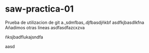 # saw-practica-01
Prueba de utilizacion de git
a.,sdmfbas,.djfbasdjñkbf
asdfkjbasdlkfna
Añadimos
otras
lineas
asdfasdfazcxzva

ñksjbadflukajsndfa

aasd
